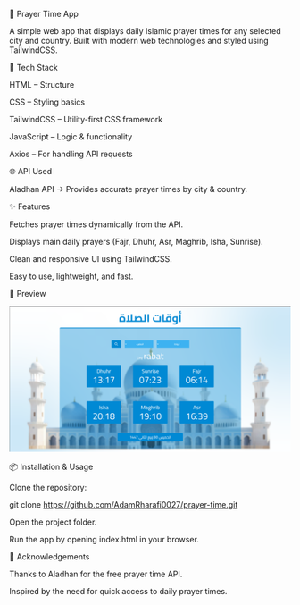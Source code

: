 🕌 Prayer Time App

A simple web app that displays daily Islamic prayer times for any selected city and country.
Built with modern web technologies and styled using TailwindCSS.

🚀 Tech Stack

HTML – Structure

CSS – Styling basics

TailwindCSS – Utility-first CSS framework

JavaScript – Logic & functionality

Axios – For handling API requests

🌐 API Used

Aladhan API
 → Provides accurate prayer times by city & country.

✨ Features

Fetches prayer times dynamically from the API.

Displays main daily prayers (Fajr, Dhuhr, Asr, Maghrib, Isha, Sunrise).

Clean and responsive UI using TailwindCSS.

Easy to use, lightweight, and fast.

📸 Preview

![alt](./images//prayer-time.png)

📦 Installation & Usage

Clone the repository:

git clone https://github.com/AdamRharafi0027/prayer-time.git


Open the project folder.

Run the app by opening index.html in your browser.

🙏 Acknowledgements

Thanks to Aladhan
 for the free prayer time API.

Inspired by the need for quick access to daily prayer times.